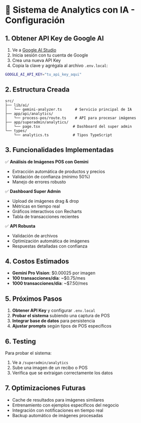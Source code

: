 # 🚀 Sistema de Analytics con IA - Configuración

## 1. Obtener API Key de Google AI

1. Ve a [Google AI Studio](https://makersuite.google.com/app/apikey)
2. Inicia sesión con tu cuenta de Google
3. Crea una nueva API Key
4. Copia la clave y agrégala al archivo `.env.local`:

```bash
GOOGLE_AI_API_KEY="tu_api_key_aqui"
```

## 2. Estructura Creada

```
src/
├── lib/ai/
│   └── gemini-analyzer.ts      # Servicio principal de IA
├── app/api/analytics/
│   └── process-pos/route.ts    # API para procesar imágenes
├── app/superadmin/analytics/
│   └── page.tsx               # Dashboard del super admin
└── types/
    └── analytics.ts           # Tipos TypeScript
```

## 3. Funcionalidades Implementadas

✅ **Análisis de Imágenes POS con Gemini**
- Extracción automática de productos y precios
- Validación de confianza (mínimo 50%)
- Manejo de errores robusto

✅ **Dashboard Super Admin**
- Upload de imágenes drag & drop
- Métricas en tiempo real
- Gráficos interactivos con Recharts
- Tabla de transacciones recientes

✅ **API Robusta**
- Validación de archivos
- Optimización automática de imágenes
- Respuestas detalladas con confianza

## 4. Costos Estimados

- **Gemini Pro Vision**: $0.00025 por imagen
- **100 transacciones/día**: ~$0.75/mes
- **1000 transacciones/día**: ~$7.50/mes

## 5. Próximos Pasos

1. **Obtener API Key** y configurar `.env.local`
2. **Probar el sistema** subiendo una captura de POS
3. **Integrar base de datos** para persistencia
4. **Ajustar prompts** según tipos de POS específicos

## 6. Testing

Para probar el sistema:
1. Ve a `/superadmin/analytics`
2. Sube una imagen de un recibo o POS
3. Verifica que se extraigan correctamente los datos

## 7. Optimizaciones Futuras

- Cache de resultados para imágenes similares
- Entrenamiento con ejemplos específicos del negocio
- Integración con notificaciones en tiempo real
- Backup automático de imágenes procesadas

